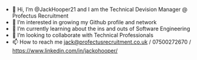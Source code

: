 - 👋 Hi, I’m @JackHooper21 and I am the Technical Devision Manager @ Profectus Recruitment
- 👀 I’m interested in growing my Github profile and network
- 🌱 I’m currently learning about the ins and outs of Software Engineering
- 💞️ I’m looking to collaborate with Technical Professionals 
- 📫 How to reach me jack@profectusrecruitment.co.uk / 07500272670 / https://www.linkedin.com/in/jackohooper/

<!---
JackHooper21/JackHooper21 is a ✨ special ✨ repository because its `README.md` (this file) appears on your GitHub profile.
You can click the Preview link to take a look at your changes.
--->
